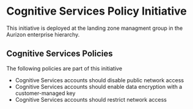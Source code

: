 # Cognitive Services Policy Initiative

This initiative is deployed at the landing zone managment group in the Aurizon enterprise hierarchy.

## Cognitive Services Policies

The following policies are part of this initiative

- Cognitive Services accounts should disable public network access
- Cognitive Services accounts should enable data encryption with a customer-managed key
- Cognitive Services accounts should restrict network access
